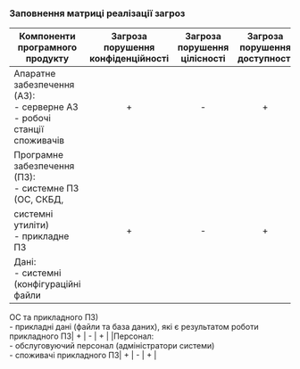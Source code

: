 ### Заповнення матриці реалізації загроз


| Компоненти програмного продукту| Загроза порушення конфіденційності | Загроза порушення цілісності | Загроза порушення доступності |
|--------------------------- |:---------------:| :---------------:|:---------------:|
|Апаратне забезпечення (АЗ): <br /> - серверне АЗ <br /> - робочі станції споживачів| + | - | + |
|Програмне забезпечення (ПЗ): <br /> - системне ПЗ (ОС, СКБД,
системні утиліти) <br /> - прикладне ПЗ| + | - | + |
|Дані: <br /> - системні (конфігураційні файли
ОС та прикладного ПЗ) <br /> - прикладні дані (файли та база
даних), які є результатом роботи
прикладного ПЗ| + | - | + |
|Персонал: <br /> - обслуговуючий персонал
(адміністратори системи) <br /> - споживачі прикладного ПЗ| + | - | + |
